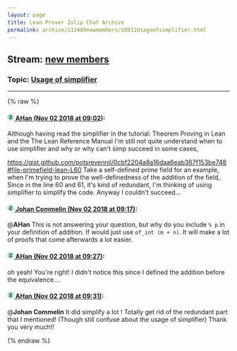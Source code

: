 ```yaml
---
layout: page
title: Lean Prover Zulip Chat Archive 
permalink: archive/113489newmembers/10911Usageofsimplifier.html
---
```


## Stream: [new members](index.html)
### Topic: [Usage of simplifier](10911Usageofsimplifier.html)

---


{% raw %}
#### [![Click to go to Zulip](../../assets/img/zulip2.png) AHan (Nov 02 2018 at 09:02)](https://leanprover.zulipchat.com/#narrow/stream/113489-new%20members/topic/Usage%20of%20simplifier/near/136979706):
Although having read the simplifier in the tutorial: Theorem Proving in Lean and the The Lean Reference Manual
I'm still not quite understand when to use simplifier and why or why can't simp succeed in some cases,

https://gist.github.com/potsrevennil/0cbf2204a8a16daa6eab367f153be748#file-primefield-lean-L60
Take a self-defined prime field for an example, when I'm trying to prove the well-definedness of the addition of the field,. Since in the line 60 and 61, it's kind of redundant, I'm thinking of using simplifier to simplify the code. Anyway I couldn't succeed...

#### [![Click to go to Zulip](../../assets/img/zulip2.png) Johan Commelin (Nov 02 2018 at 09:17)](https://leanprover.zulipchat.com/#narrow/stream/113489-new%20members/topic/Usage%20of%20simplifier/near/136980681):
@**AHan** This is not answering your question, but why do you include `% p` in your definition of addition. If would just use `of_int (m + n)`. It will make a lot of proofs that come afterwards a lot easier.

#### [![Click to go to Zulip](../../assets/img/zulip2.png) AHan (Nov 02 2018 at 09:27)](https://leanprover.zulipchat.com/#narrow/stream/113489-new%20members/topic/Usage%20of%20simplifier/near/136981329):
oh yeah! You're right!
I didn't notice this since I defined the addition before the equivalence....

#### [![Click to go to Zulip](../../assets/img/zulip2.png) AHan (Nov 02 2018 at 09:31)](https://leanprover.zulipchat.com/#narrow/stream/113489-new%20members/topic/Usage%20of%20simplifier/near/136981596):
@**Johan Commelin**  It did simplify a lot ! Totally get rid of the redundant part that I mentioned! (Though still confuse about the usage of simplifier) Thank you very much!!


{% endraw %}
